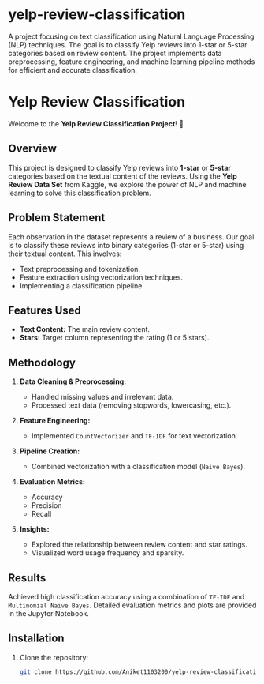 # yelp-review-classification
A project focusing on text classification using Natural Language Processing (NLP) techniques. The goal is to classify Yelp reviews into 1-star or 5-star categories based on review content. The project implements data preprocessing, feature engineering, and machine learning pipeline methods for efficient and accurate classification.

# Yelp Review Classification

Welcome to the **Yelp Review Classification Project**! 🚀

## Overview
This project is designed to classify Yelp reviews into **1-star** or **5-star** categories based on the textual content of the reviews. Using the **Yelp Review Data Set** from Kaggle, we explore the power of NLP and machine learning to solve this classification problem.

## Problem Statement
Each observation in the dataset represents a review of a business. Our goal is to classify these reviews into binary categories (1-star or 5-star) using their textual content. This involves:
- Text preprocessing and tokenization.
- Feature extraction using vectorization techniques.
- Implementing a classification pipeline.

## Features Used
- **Text Content:** The main review content.
- **Stars:** Target column representing the rating (1 or 5 stars).

## Methodology
1. **Data Cleaning & Preprocessing:**
   - Handled missing values and irrelevant data.
   - Processed text data (removing stopwords, lowercasing, etc.).

2. **Feature Engineering:**
   - Implemented `CountVectorizer` and `TF-IDF` for text vectorization.

3. **Pipeline Creation:**
   - Combined vectorization with a classification model (`Naive Bayes`).

4. **Evaluation Metrics:**
   - Accuracy
   - Precision
   - Recall

5. **Insights:**
   - Explored the relationship between review content and star ratings.
   - Visualized word usage frequency and sparsity.

## Results
Achieved high classification accuracy using a combination of `TF-IDF` and `Multinomial Naive Bayes`. Detailed evaluation metrics and plots are provided in the Jupyter Notebook.

## Installation
1. Clone the repository:
   ```bash
   git clone https://github.com/Aniket1103200/yelp-review-classification.git
